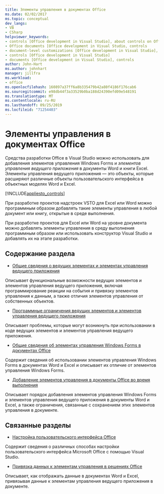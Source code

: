 ```yaml
---
title: Элементы управления в документах Office
ms.date: 02/02/2017
ms.topic: conceptual
dev_langs:
- VB
- CSharp
helpviewer_keywords:
- controls [Office development in Visual Studio], about controls on Office documents
- Office documents [Office development in Visual Studio, controls
- document-level customizations [Office development in Visual Studio], controls
- controls [Office development in Visual Studio]
- documents [Office development in Visual Studio], controls
author: John-Hart
ms.author: johnhart
manager: jillfra
ms.workload:
- office
ms.openlocfilehash: 160897a37ff6a8b335479b42a80f4186f176cab6
ms.sourcegitcommit: e98db44f3a33529b0ba188d24390efd09e548191
ms.translationtype: MT
ms.contentlocale: ru-RU
ms.lasthandoff: 09/25/2019
ms.locfileid: "71254403"
---
```

# <a name="controls-on-office-documents"></a>Элементы управления в документах Office
  Средства разработки Office в Visual Studio можно использовать для добавления элементов управления Windows Forms и *элементов управления ведущего приложения* в документы Word и книги Excel. Элементы управления ведущего приложения — это объекты, которые расширяют различные объекты пользовательского интерфейса в объектных моделях Word и Excel.

 [!INCLUDE[appliesto_controls](../vsto/includes/appliesto-controls-md.md)]

 При разработке проектов надстроек VSTO для Excel или Word можно программным образом добавлять такие элементы управления в любой документ или книгу, открытые в среде выполнения.

 При разработке проектов для Excel или Word на уровне документа можно добавлять элементы управления в среду выполнения программным образом или использовать конструктор Visual Studio и добавлять их на этапе разработки.

## <a name="in-this-section"></a>Содержание раздела
- [Общие сведения о ведущих элементах и элементах управления ведущего приложения](../vsto/host-items-and-host-controls-overview.md)

 Описывает функциональные возможности ведущих элементов и элементов управления ведущего приложения, включая программирование реакции на события и привязку элементов управления к данным, а также отличия элементов управления от собственных объектов.

- [Программные ограничения ведущих элементов и элементов управления ведущего приложения](../vsto/programmatic-limitations-of-host-items-and-host-controls.md)

 Описывает проблемы, которые могут возникнуть при использовании в коде ведущих элементов и элементов управления ведущего приложения.

- [Общие сведения об элементах управления Windows Forms в документах Office](../vsto/windows-forms-controls-on-office-documents-overview.md)

 Содержит сведения об использовании элементов управления Windows Forms в документах Word и Excel и описывает их отличие от элементов управления Windows Forms.

- [Добавление элементов управления в документы Office во время выполнения](../vsto/adding-controls-to-office-documents-at-run-time.md)

 Описывает порядок добавления элементов управления Windows Forms и элементов управления ведущего приложения в документы Word и Excel, а также ограничения, связанные с сохранением этих элементов управления в документе.

## <a name="related-sections"></a>Связанные разделы
- [Настройка пользовательского интерфейса Office](../vsto/office-ui-customization.md)

 Содержит сведения о различных способах настройки пользовательского интерфейса Microsoft Office с помощью Visual Studio.

- [Привязка данных к элементам управления в решениях Office](../vsto/binding-data-to-controls-in-office-solutions.md)

 Описывает, как отображать данные в документах Word и Excel, привязывая данные к элементам управления ведущего приложения в документе.
